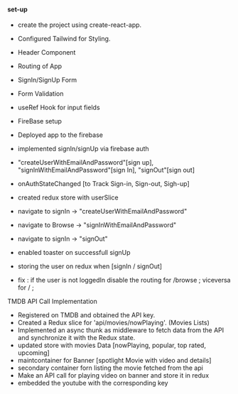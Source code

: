 #### set-up

- create the project using create-react-app.
- Configured Tailwind for Styling.
- Header Component
- Routing of App
- SignIn/SignUp Form
- Form Validation
- useRef Hook for input fields
- FireBase setup
- Deployed app to the firebase
- implemented signIn/signUp via firebase auth
- "createUserWithEmailAndPassword"[sign up], "signInWithEmailAndPassword"[sign In],
"signOut"[sign out]
- onAuthStateChanged [to Track Sign-in, Sign-out, Sigh-up]
- created redux store with userSlice

- navigate to signIn -> "createUserWithEmailAndPassword"
- navigate to Browse -> "signInWithEmailAndPassword"
- navigate to signIn -> "signOut"

- enabled toaster on successfull signUp
- storing the user on redux when [signIn / signOut]
- fix : if the user is not loggedIn disable the routing for /browse ; viceversa for / ;


TMDB API Call Implementation

- Registered on TMDB and obtained the API key.
- Created a Redux slice for 'api/movies/nowPlaying'. (Movies Lists)
- Implemented an async thunk as middleware to fetch data from the API and synchronize it with the Redux state.
- updated store with movies Data [nowPlaying, popular, top rated, upcoming]
- maintcontainer for Banner [spotlight Movie with video and details]
- secondary container forn listing the movie fetched from the api
- Make an API call for playing video on banner and store it in redux
- embedded the youtube with the corresponding key


